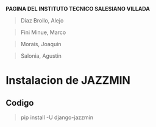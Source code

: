 **PAGINA DEL INSTITUTO TECNICO SALESIANO VILLADA**
> Diaz Broilo, Alejo

> Fini Minue, Marco

> Morais, Joaquin

> Salonia, Agustin




# Instalacion de JAZZMIN
## Codigo
> pip install -U django-jazzmin



